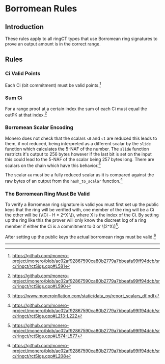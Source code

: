 # Borromean Rules

## Introduction

These rules apply to all ringCT types that use Borromean ring signatures to prove an output amount is in the correct range.

## Rules

### Ci Valid Points

Each Ci (bit commitment) must be valid points.[^ci-valid-points]

### Sum Ci

For a range proof at a certain index the sum of each Ci must equal the outPK at that index.[^sum-ci]

### Borromean Scalar Encoding

Monero does not check that the scalars `s0` and `s1` are reduced this leads to them, if not reduced, being interpreted as a different scalar by the `slide` function
which calculates the 5-NAF of the number. The `slide` function restricts it's output to 256 bytes however if the last bit is set on the input this could lead to the
5-NAF of the scalar being 257 bytes long. There are scalars on the chain which have this behavior.[^scalar-report]

The scalar `ee` must be a fully reduced scalar as it is compared against the raw bytes of an output from the `hash_to_scalar` function.[^s0-s1-ee-encoding]

### The Borromean Ring Must Be Valid

To verify a Borromean ring signature is valid you must first set up the public keys that the ring will be verified with, one member of the ring will be a Ci the
other will be (\\(Ci - H * 2^X \\)), where X is the index of the Ci. By setting up the ring like this the prover will only know the discreet log of a
ring member if either the Ci is a commitment to 0 or \\(2^X\\)[^public-key-setup].

After setting up the public keys the actual borromean rings must be valid.[^ring-valid]

---

[^ci-valid-points]: <https://github.com/monero-project/monero/blob/ac02af92867590ca80b2779a7bbeafa99ff94dcb/src/ringct/rctSigs.cpp#L581>

[^sum-ci]: <https://github.com/monero-project/monero/blob/ac02af92867590ca80b2779a7bbeafa99ff94dcb/src/ringct/rctSigs.cpp#L590>

[^scalar-report]: <https://www.moneroinflation.com/static/data_py/report_scalars_df.pdf>

[^s0-s1-ee-encoding]: <https://github.com/monero-project/monero/blob/ac02af92867590ca80b2779a7bbeafa99ff94dcb/src/ringct/rctSigs.cpp#L213-L222>

[^public-key-setup]: <https://github.com/monero-project/monero/blob/ac02af92867590ca80b2779a7bbeafa99ff94dcb/src/ringct/rctSigs.cpp#L574-L577>

[^ring-valid]: <https://github.com/monero-project/monero/blob/ac02af92867590ca80b2779a7bbeafa99ff94dcb/src/ringct/rctSigs.cpp#L208>

